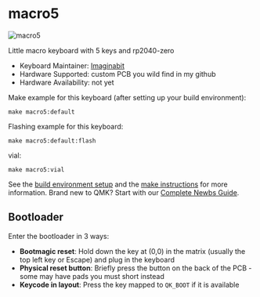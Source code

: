 # macro5

![macro5](https://i.imgur.com/6ufqhN6.jpeg)

Little macro keyboard with 5 keys and rp2040-zero

* Keyboard Maintainer: [Imaginabit](https://github.com/imaginabit)
* Hardware Supported: custom PCB you wild find in my github 
* Hardware Availability: not yet

Make example for this keyboard (after setting up your build environment):

    make macro5:default

Flashing example for this keyboard:

    make macro5:default:flash

vial:

    make macro5:vial


See the [build environment setup](https://docs.qmk.fm/#/getting_started_build_tools) and the [make instructions](https://docs.qmk.fm/#/getting_started_make_guide) for more information. Brand new to QMK? Start with our [Complete Newbs Guide](https://docs.qmk.fm/#/newbs).

## Bootloader

Enter the bootloader in 3 ways:

* **Bootmagic reset**: Hold down the key at (0,0) in the matrix (usually the top left key or Escape) and plug in the keyboard
* **Physical reset button**: Briefly press the button on the back of the PCB - some may have pads you must short instead
* **Keycode in layout**: Press the key mapped to `QK_BOOT` if it is available


<!-- 
qmk compile -kb macro5 -km default

qmk lint -kb macro5  -->